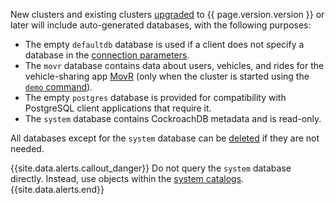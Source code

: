 New clusters and existing clusters [upgraded](upgrade-cockroach-version.html) to {{ page.version.version }} or later will include auto-generated databases, with the following purposes:

- The empty `defaultdb` database is used if a client does not specify a database in the [connection parameters](connection-parameters.html).
- The `movr` database contains data about users, vehicles, and rides for the vehicle-sharing app [MovR](movr.html) (only when the cluster is started using the [`demo` command](cockroach-demo.html)).
- The empty `postgres` database is provided for compatibility with PostgreSQL client applications that require it.
- The `system` database contains CockroachDB metadata and is read-only.

All databases except for the `system` database can be [deleted](drop-database.html) if they are not needed.

{{site.data.alerts.callout_danger}}
Do not query the `system` database directly. Instead, use objects within the [system catalogs](system-catalogs.html).
{{site.data.alerts.end}}
